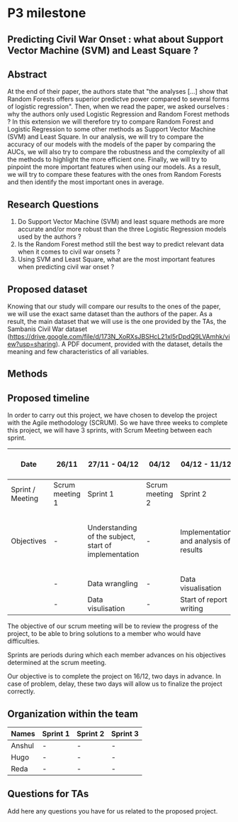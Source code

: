 # P3 milestone

## Predicting Civil War Onset : what about Support Vector Machine (SVM) and Least Square ?

## Abstract

At the end of their paper, the authors state that "the analyses [...] show that Random Forests offers superior predictve power compared to several forms of logistic regression". Then, when we read the paper, we asked ourselves : why the authors only used Logistic Regression and Random Forest methods ? In this extension we will therefore try to compare Random Forest and Logistic Regression to some other methods as Support Vector Machine (SVM) and Least Square. In our analysis, we will try to compare the accuracy of our models with the models of the paper by comparing the AUCs, we will also try to compare the robustness and the complexity of all the methods to highlight the more efficient one. Finally, we will try to pinpoint the more important features when using our models. As a result, we will try to compare these features with the ones from Random Forests and then identify the most important ones in average.

## Research Questions

1. Do Support Vector Machine (SVM) and least square methods are more accurate and/or more robust than the three Logistic Regression models used by the authors ?
1. Is the Random Forest method still the best way to predict relevant data when it comes to civil war onsets ?
1. Using SVM and Least Square, what are the most important features when predicting civil war onset ?

## Proposed dataset

Knowing that our study will compare our results to the ones of the paper, we will use the exact same dataset than the authors of the paper. As a result, the main dataset that we will use is the one provided by the TAs, the Sambanis Civil War dataset (https://drive.google.com/file/d/173N_XoRXsJBSHcL21xl5rDpdQ9LVAmhk/view?usp=sharing). A PDF document, provided with the dataset, details the meaning and few characteristics of all variables.

## Methods

## Proposed timeline
In order to carry out this project, we have chosen to develop the project with the Agile methodology (SCRUM).
So we have three weeks to complete this project, we will have 3 sprints, with Scrum Meeting between each sprint.


| Date                | 26/11           | 27/11 - 04/12                                         | 04/12           | 04/12 - 11/12                           | 11/12           | 11/12 - 16/12                                  | 11/12 - 16/12       |
| ------------------- | --------------- | ----------------------------------------------------- | --------------- | --------------------------------------- | --------------- | ---------------------------------------------- | ------------------- |
| Sprint / Meeting    | Scrum meeting 1 | Sprint 1                                              | Scrum meeting 2 | Sprint 2                                | Scrum meeting 3 | Sprint 3                                       | Final Scrum meeting |
| Objectives          |        -        | Understanding of the subject, start of implementation | -               | Implementation and analysis of results  | -               | Finish the report and analysis of the results  | -                   |
|                     |        -        | Data wrangling                                        | -               | Data visualisation                      | -               | Code cleaning                                  | -                   |
|                     |        -        | Data visulisation                                     | -               | Start of report writing                 | -               | -                                              | -                   |


The objective of our scrum meeting will be to review the progress of the project, to be able to bring solutions to a member who would have difficulties.

Sprints are periods during which each member advances on his objectives determined at the scrum meeting.

Our objective is to complete the project on 16/12, two days in advance.
In case of problem, delay, these two days will allow us to finalize the project correctly.

## Organization within the team

| Names         | Sprint 1     | Sprint 2   | Sprint 3  |
| ------------- | ------------ | ---------- | --------- |
| Anshul        | -            | -          | -         |
| Hugo          | -            | -          | -         |
| Reda          | -            | -          | -         |




## Questions for TAs

Add here any questions you have for us related to the proposed project.
